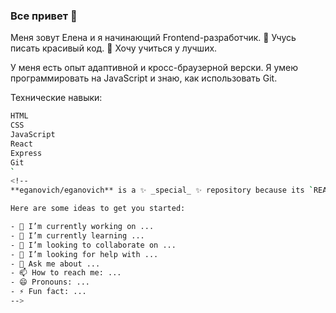 ### Все привет 👋
Меня зовут Елена и я начинающий Frontend-разработчик.
🌱 Учусь писать красивый код.
👯 Хочу учиться у лучших.

У меня есть опыт адаптивной и кросс-браузерной верски.
Я умею программировать на JavaScript и знаю, как использовать Git.

Технические навыки:
```sh
HTML
CSS
JavaScript
React
Express
Git
`
<!--
**eganovich/eganovich** is a ✨ _special_ ✨ repository because its `README.md` (this file) appears on your GitHub profile.

Here are some ideas to get you started:

- 🔭 I’m currently working on ...
- 🌱 I’m currently learning ...
- 👯 I’m looking to collaborate on ...
- 🤔 I’m looking for help with ...
- 💬 Ask me about ...
- 📫 How to reach me: ...
- 😄 Pronouns: ...
- ⚡ Fun fact: ...
-->
